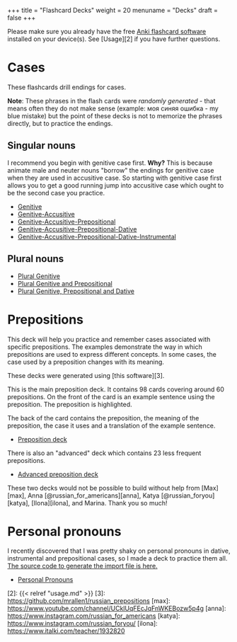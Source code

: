 +++
title = "Flashcard Decks"
weight = 20
menuname = "Decks"
draft = false
+++

Please make sure you already have the free [Anki flashcard software][1]
installed on your device(s). See [Usage][2] if you have further
questions.

# Cases #
These flashcards drill endings for cases.

**Note**: These phrases in the flash cards were *randomly generated* - that
means often they do not make sense (example: моя синяя ошибка - my blue
mistake) but the point of these decks is not to memorize the phrases
directly, but to practice the endings.

## Singular nouns ##
I recommend you begin with genitive case first. **Why?** This is because
animate male and neuter nouns "borrow" the endings for genitive case
when they are used in accusitive case. So starting with genitive
case first allows you to get a good running jump into accusitive
case which ought to be the second case you practice.

- [Genitive](/decks/Russian%20Genitive%20Case.apkg)
- [Genitive-Accusitive](/decks/Russian%20Genitive-Accusitive%20Cases.apkg)
- [Genitive-Accusitive-Prepositional](/decks/Russian%20Gen-Acc-Prep%20Cases.apkg)
- [Genitive-Accusitive-Prepositional-Dative](/decks/Russian%20Gen-Acc-Prep-Dat%20Cases.apkg)
- [Genitive-Accusitive-Prepositional-Dative-Instrumental](/decks/Russian%20Gen-Acc-Prep-Dat-Inst%20Cases.apkg)

## Plural nouns ##

- [Plural Genitive](/decks/Russian%20Cases%20-%20Gen%20-%20Plural%20nouns.apkg)
- [Plural Genitive and Prepositional](/decks/Russian%20Cases%20-%20Gen%20Prep%20-%20Plural%20nouns.apkg)
- [Plural Genitive, Prepositional and Dative](/decks/Russian%20Cases%20-%20Gen%20Prep%20Dat%20-%20Plural%20nouns.apkg)

# Prepositions
This deck will help you practice and remember cases associated
with specific prepositions. The examples demonstrate the
way in which prepositions are used to express different concepts.
In some cases, the case used by a preposition changes with its
meaning.

These decks were generated using [this software][3].

This is the main preposition deck. It contains 98 cards covering
around 60 prepositions. On the front of the card is an example
sentence using the preposition.  The preposition is highlighted.

The back of the card contains the preposition, the meaning
of the preposition, the case it uses and a translation of
the example sentence.

- [Preposition deck](/decks/Russian%20Prepositions.apkg)

There is also an "advanced" deck which contains 23 less frequent
prepositions.

- [Advanced preposition deck](/decks/Russian%20Prepositions%20-%20Advanced.apkg)

These two decks would not be possible to build without help from
[Max][max], Anna [@russian\_for\_americans][anna],
Katya [@russian\_foryou][katya], [Ilona][ilona],
and Marina.  Thank you so much!

# Personal pronouns
I recently discovered that I was pretty shaky on personal pronouns in
dative, instrumental and prepositional cases, so I made a deck to practice
them all.  [The source code to generate the import file is here.](https://gist.github.com/mrallen1/eea475f2e1c6d67f82c667d17c8ccdd0)

- [Personal Pronouns](/decks/Personal%20Pronouns.apkg)

[1]: https://apps.ankiweb.net
[2]: {{< relref "usage.md" >}}
[3]: https://github.com/mrallen1/russian_prepositions
[max]: https://www.youtube.com/channel/UCklUqFEcJqFnWKEBozw5p4g
[anna]: https://www.instagram.com/russian_for_americans
[katya]: https://www.instagram.com/russian_foryou/
[ilona]: https://www.italki.com/teacher/1932820
